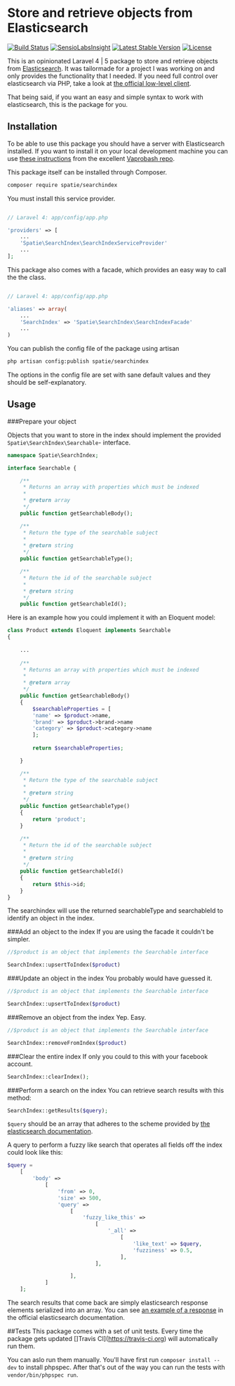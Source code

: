Store and retrieve objects from Elasticsearch
=================
[![Build Status](https://travis-ci.org/freekmurze/searchindex.svg?branch=master)](https://travis-ci.org/freekmurze/searchindex)
[![SensioLabsInsight](https://insight.sensiolabs.com/projects/47cca532-7a48-4f62-ac66-77f9a0ef122e/mini.png)](https://insight.sensiolabs.com/projects/47cca532-7a48-4f62-ac66-77f9a0ef122e)
[![Latest Stable Version](https://poser.pugx.org/spatie/searchindex/version.png)](https://packagist.org/packages/spatie/searchindex)
[![License](https://poser.pugx.org/spatie/searchindex/license.png)](https://packagist.org/packages/spatie/searchindex)

This is an opinionated Laravel 4 | 5 package to store and retrieve objects from [Elasticsearch](http://www.elasticsearch.org). It was tailormade for a project I was working on and only provides the functionality that I needed. If you need full control over elasticsearch via PHP, take a look at [the official low-level client](https://github.com/elasticsearch/elasticsearch-php).

That being said, if you want an easy and simple syntax to work with elasticsearch, this is the package for you.


## Installation
To be able to use this package you should have a server with Elasticsearch installed. If you want to install it on your local development machine you can use [these instructions](https://github.com/fideloper/Vaprobash/blob/master/scripts/elasticsearch.sh) from the excellent [Vaprobash repo](https://github.com/fideloper/Vaprobash).

This package itself can be installed through Composer.

```bash
composer require spatie/searchindex
```

You must install this service provider.

```php

// Laravel 4: app/config/app.php

'providers' => [
    ...
    'Spatie\SearchIndex\SearchIndexServiceProvider'
    ...
];
```

This package also comes with a facade, which provides an easy way to call the the class.


```php

// Laravel 4: app/config/app.php

'aliases' => array(
	...
	'SearchIndex' => 'Spatie\SearchIndex\SearchIndexFacade'
	...
)
```


You can publish the config file of the package using artisan

```bash
php artisan config:publish spatie/searchindex
```

The options in the config file are set with sane default values and they should be self-explanatory.


## Usage

###Prepare your object

Objects that you want to store in the index should implement the provided ```Spatie\SearchIndex\Searchable```- interface. 

```php
namespace Spatie\SearchIndex;

interface Searchable {

    /**
     * Returns an array with properties which must be indexed
     *
     * @return array
     */
    public function getSearchableBody();

    /**
     * Return the type of the searchable subject
     *
     * @return string
     */
    public function getSearchableType();

    /**
     * Return the id of the searchable subject
     *
     * @return string
     */
    public function getSearchableId();
```

Here is an example how you could implement it with an Eloquent model:

```php
class Product extends Eloquent implements Searchable
{
    
    ...
    
    /**
     * Returns an array with properties which must be indexed
     *
     * @return array
     */
    public function getSearchableBody()
    {
        $searchableProperties = [
        'name' => $product->name,
        'brand' => $product->brand->name
        'category' => $product->category->name
        ];
        
        return $searchableProperties;

    }

    /**
     * Return the type of the searchable subject
     *
     * @return string
     */
    public function getSearchableType()
    {
        return 'product';
    }

    /**
     * Return the id of the searchable subject
     *
     * @return string
     */
    public function getSearchableId()
    {
        return $this->id;
    }
}
```

The searchindex will use the returned searchableType and searchableId to identify an object in the index. 

###Add an object to the index
If you are using the facade it couldn't be simpler.
```php
//$product is an object that implements the Searchable interface

SearchIndex::upsertToIndex($product)
```

###Update an object in the index
You probably would have guessed it.

```php
//$product is an object that implements the Searchable interface

SearchIndex::upsertToIndex($product)
```
###Remove an object from the index
Yep. Easy.

```php
//$product is an object that implements the Searchable interface

SearchIndex::removeFromIndex($product)
```

###Clear the entire index
If only you could to this with your facebook account.

```php
SearchIndex::clearIndex();
```

###Perform a search on the index
You can retrieve search results with this method:
```php
SearchIndex::getResults($query);
```
```$query``` should be an array that adheres to the scheme provided by [the elasticsearch documentation](http://www.elasticsearch.org/guide/en/elasticsearch/client/php-api/current/_search_operations.html).

A query to perform a fuzzy like search that operates all fields off the index could look like this:
```php
$query =
    [
        'body' =>
            [
                'from' => 0,
                'size' => 500,
                'query' =>
                    [
                        'fuzzy_like_this' =>
                            [
                                '_all' =>
                                    [
                                        'like_text' => $query,
                                        'fuzziness' => 0.5,
                                    ],
                            ],

                    ],
            ]
    ];
```
The search results that come back are simply elasticsearch response elements serialized into an array. You can see [an example of a response](http://www.elasticsearch.org/guide/en/elasticsearch/reference/current/search-request-body.html) in the official elasticsearch documentation.

##Tests
This package comes with a set of unit tests. Every time the package gets updated []Travis CI](https://travis-ci.org) will automatically run them.

You can aslo run them manually. You'll have first run ```composer install --dev``` to install phpspec. After that's out of the way you can run the tests with ```vendor/bin/phpspec run```.






